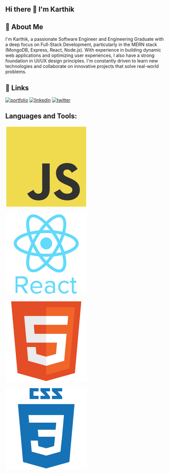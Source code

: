 ## Hi there 👋 I'm Karthik
## 🚀 About Me
I'm Karthik, a passionate Software Engineer and Engineering Graduate with a deep focus on Full-Stack Development, particularly in the MERN stack (MongoDB, Express, React, Node.js). 
With experience in building dynamic web applications and optimizing user experiences, I also have a strong foundation in UI/UX design principles. 
I'm constantly driven to learn new technologies and collaborate on innovative projects that solve real-world problems.


## 🔗 Links
[![portfolio](https://img.shields.io/badge/my_portfolio-000?style=for-the-badge&logo=ko-fi&logoColor=white)](https://karthik-balli.netlify.app/)
[![linkedin](https://img.shields.io/badge/linkedin-0A66C2?style=for-the-badge&logo=linkedin&logoColor=white)](https://www.linkedin.com/in/karthik-balli)
[![twitter](https://img.shields.io/badge/twitter-1DA1F2?style=for-the-badge&logo=twitter&logoColor=white)](https://twitter.com/)


## Languages and Tools:

![JavaScript](https://github.com/devicons/devicon/blob/master/icons/javascript/javascript-original.svg)

![React](https://github.com/devicons/devicon/blob/master/icons/react/react-original-wordmark.svg)

![HTML5](https://github.com/devicons/devicon/blob/master/icons/html5/html5-original.svg)

![CSS3](https://github.com/devicons/devicon/blob/master/icons/css3/css3-plain-wordmark.svg)
